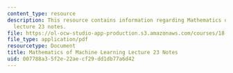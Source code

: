 ```yaml
---
content_type: resource
description: This resource contains information regarding Mathematics of machine learning
  lecture 23 notes.
file: https://ol-ocw-studio-app-production.s3.amazonaws.com/courses/18-657-mathematics-of-machine-learning-fall-2015/007788a35f2e22aecf29dd1db77a6d42_MIT18_657F15_L23.pdf
file_type: application/pdf
resourcetype: Document
title: Mathematics of Machine Learning Lecture 23 Notes
uid: 007788a3-5f2e-22ae-cf29-dd1db77a6d42
---
```

